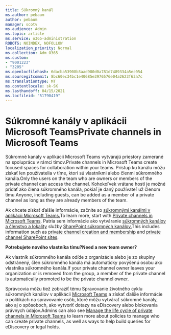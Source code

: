 ```yaml
---
title: Súkromný kanál
ms.author: pebaum
author: pebaum
manager: scotv
ms.audience: Admin
ms.topic: article
ms.service: o365-administration
ROBOTS: NOINDEX, NOFOLLOW
localization_priority: Normal
ms.collection: Adm_O365
ms.custom:
- "9001223"
- "3205"
ms.openlocfilehash: 6dacba53908b3aad980d0a781d7489334a5ec054
ms.sourcegitcommit: 8bc60ec34bc1e40685e3976576e04a2623f63a7c
ms.translationtype: MT
ms.contentlocale: sk-SK
ms.lasthandoff: 04/15/2021
ms.locfileid: "51790419"
---
```

# <a name="private-channels-in-microsoft-teams"></a><span data-ttu-id="3fb1f-102">Súkromné kanály v aplikácii Microsoft Teams</span><span class="sxs-lookup"><span data-stu-id="3fb1f-102">Private channels in Microsoft Teams</span></span>

<span data-ttu-id="3fb1f-103">Súkromné kanály v aplikácii Microsoft Teams vytvárajú priestory zamerané na spoluprácu v rámci tímov.</span><span class="sxs-lookup"><span data-stu-id="3fb1f-103">Private channels in Microsoft Teams create focused spaces for collaboration within your teams.</span></span> <span data-ttu-id="3fb1f-104">Prístup ku kanálu môžu získať len používatelia v tíme, ktorí sú vlastníkmi alebo členmi súkromného kanála.</span><span class="sxs-lookup"><span data-stu-id="3fb1f-104">Only the users on the team who are owners or members of the private channel can access the channel.</span></span> <span data-ttu-id="3fb1f-105">Kohokoľvek vrátane hostí je možné pridať ako člena súkromného kanála, pokiaľ je daný používateľ už členom tímu.</span><span class="sxs-lookup"><span data-stu-id="3fb1f-105">Anyone, including guests, can be added as a member of a private channel as long as they are already members of the team.</span></span>

<span data-ttu-id="3fb1f-106">Ak chcete získať ďalšie informácie, začnite so [súkromnými kanálmi v aplikácii Microsoft Teams.](https://docs.microsoft.com/MicrosoftTeams/private-channels)</span><span class="sxs-lookup"><span data-stu-id="3fb1f-106">To learn more, start with [Private channels in Microsoft Teams](https://docs.microsoft.com/MicrosoftTeams/private-channels).</span></span> <span data-ttu-id="3fb1f-107">Patria sem informácie ako vytváranie [súkromných kanálov a členstvo a lokality](https://docs.microsoft.com/MicrosoftTeams/private-channels#private-channel-creation-and-membership) služby [SharePoint súkromných kanálov.](https://docs.microsoft.com/MicrosoftTeams/private-channels#private-channel-sharepoint-sites)</span><span class="sxs-lookup"><span data-stu-id="3fb1f-107">This includes information such as [private channel creation and membership](https://docs.microsoft.com/MicrosoftTeams/private-channels#private-channel-creation-and-membership) and [private channel SharePoint sites](https://docs.microsoft.com/MicrosoftTeams/private-channels#private-channel-sharepoint-sites).</span></span>

<span data-ttu-id="3fb1f-108">**Potrebujete nového vlastníka tímu?**</span><span class="sxs-lookup"><span data-stu-id="3fb1f-108">**Need a new team owner?**</span></span>

<span data-ttu-id="3fb1f-109">Ak vlastník súkromného kanála odíde z organizácie alebo je zo skupiny odstránený, člen súkromného kanála má automaticky povýšenú osobu ako vlastníka súkromného kanála.</span><span class="sxs-lookup"><span data-stu-id="3fb1f-109">If your private channel owner leaves your organization or is removed from the group, a member of the private channel is automatically promoted to be the private channel owner.</span></span>

<span data-ttu-id="3fb1f-110">Správcovia môžu tiež zobraziť tému Spravovanie životného cyklu súkromných kanálov v aplikácii [Microsoft Teams](https://docs.microsoft.com/MicrosoftTeams/private-channels-life-cycle-management) a získať ďalšie informácie o politikách na spravovanie osôb, ktoré môžu vytvárať súkromné kanály, ako aj o spôsoboch, ako vytvoriť dotazy na eDiscovery alebo blokovania právnych údajov.</span><span class="sxs-lookup"><span data-stu-id="3fb1f-110">Admins can also see [Manage the life cycle of private channels in Microsoft Teams](https://docs.microsoft.com/MicrosoftTeams/private-channels-life-cycle-management) to learn more about policies to manage who can create private channels, as well as ways to help build queries for eDiscovery or legal holds.</span></span>
